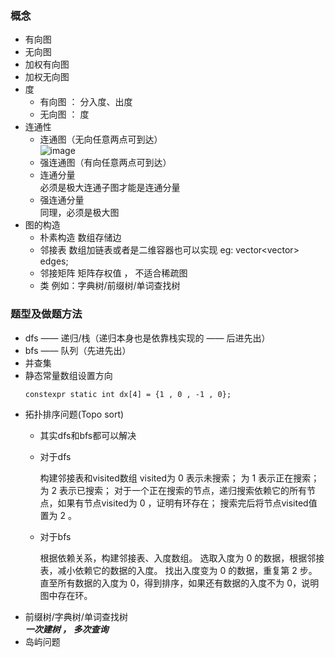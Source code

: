 ### 概念
- 有向图
- 无向图
- 加权有向图
- 加权无向图
- 度
    - 有向图 ： 分入度、出度
    - 无向图 ： 度
- 连通性 
    - 连通图（无向任意两点可到达）  
      ![image](https://github.com/user-attachments/assets/28c98798-88bc-4f6f-a7eb-b4f5c626d0e9)
    - 强连通图（有向任意两点可到达）
    - 连通分量  
        必须是极大连通子图才能是连通分量
    - 强连通分量  
        同理，必须是极大图
- 图的构造
    - 朴素构造
        数组存储边
    - 邻接表
        数组加链表或者是二维容器也可以实现 eg: vector<vector<int>> edges;
    - 邻接矩阵
        矩阵存权值 ， 不适合稀疏图
    - 类
        例如：字典树/前缀树/单词查找树
### 题型及做题方法
- dfs —— 递归/栈（递归本身也是依靠栈实现的 —— 后进先出）
- bfs —— 队列（先进先出）
- 并查集
- 静态常量数组设置方向
  ```
  constexpr static int dx[4] = {1 , 0 , -1 , 0};
  ```
- 拓扑排序问题(Topo sort)
  - 其实dfs和bfs都可以解决
  - 对于dfs
    
    构建邻接表和visited数组
    visited为 0 表示未搜索； 为 1 表示正在搜索； 为 2 表示已搜索；
    对于一个正在搜索的节点，递归搜索依赖它的所有节点，如果有节点visited为 0 ，证明有环存在；
    搜索完后将节点visited值置为 2 。
  - 对于bfs
    
    根据依赖关系，构建邻接表、入度数组。
    选取入度为 0 的数据，根据邻接表，减小依赖它的数据的入度。
    找出入度变为 0 的数据，重复第 2 步。
    直至所有数据的入度为 0，得到排序，如果还有数据的入度不为 0，说明图中存在环。
- 前缀树/字典树/单词查找树  
  ***一次建树 ， 多次查询***
- 岛屿问题
